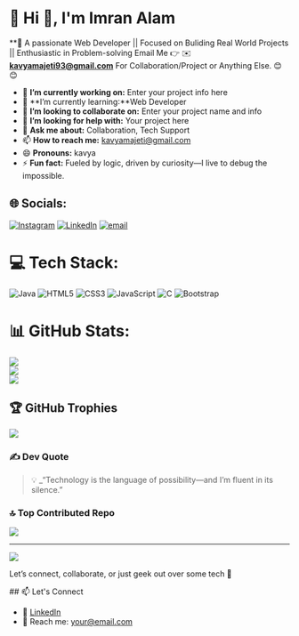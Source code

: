 
# 💫 Hi 👋, I'm Imran Alam
**🚀 A passionate Web Developer || Focused on Buliding Real World Projects || Enthusiastic in Problem-solving
Email Me 👉 ✉️ **kavyamajeti93@gmail.com** For Collaboration/Project or Anything Else. 😊😊

- 🔭 **I’m currently working on:** Enter your project info here
- 🌱 **I’m currently learning:**Web Developer
- 👯 **I’m looking to collaborate on:** Enter your project name and info
- 🤔 **I’m looking for help with:** Your project here
- 💬 **Ask me about:** Collaboration, Tech Support
- 📫 **How to reach me:** kavyamajeti@gmail.com
- 😄 **Pronouns:** kavya
- ⚡ **Fun fact:** Fueled by logic, driven by curiosity—I live to debug the impossible.

<!--
**KavyadeviMajeti/KavyadeviMajeti** is a ✨ _special_ ✨ repository because its `README.md` (this file) appears on your GitHub profile.

Here are some ideas to get you started:

- 🔭 I’m currently working on ...
- 🌱 I’m currently learning ...
- 👯 I’m looking to collaborate on ...
- 🤔 I’m looking for help with ...
- 💬 Ask me about ...
- 📫 How to reach me: ...
- 😄 Pronouns: ...
- ⚡ Fun fact: ...
-->

## 🌐 Socials:
[![Instagram](https://img.shields.io/badge/Instagram-%23E4405F.svg?logo=Instagram&logoColor=white)](https://instagram.com/kavyadevimajeti) [![LinkedIn](https://img.shields.io/badge/LinkedIn-%230077B5.svg?logo=linkedin&logoColor=white)](https://linkedin.com/in/kavyadevi-majeti-webdeveloper) [![email](https://img.shields.io/badge/Email-D14836?logo=gmail&logoColor=white)](mailto:kavyamajeti93@gmail.com) 

# 💻 Tech Stack:
![Java](https://img.shields.io/badge/java-%23ED8B00.svg?style=flat-square&logo=openjdk&logoColor=white) ![HTML5](https://img.shields.io/badge/html5-%23E34F26.svg?style=flat-square&logo=html5&logoColor=white) ![CSS3](https://img.shields.io/badge/css3-%231572B6.svg?style=flat-square&logo=css3&logoColor=white) ![JavaScript](https://img.shields.io/badge/javascript-%23323330.svg?style=flat-square&logo=javascript&logoColor=%23F7DF1E) ![C](https://img.shields.io/badge/c-%2300599C.svg?style=flat-square&logo=c&logoColor=white) ![Bootstrap](https://img.shields.io/badge/bootstrap-%238511FA.svg?style=flat-square&logo=bootstrap&logoColor=white)
# 📊 GitHub Stats:
![](https://github-readme-stats.vercel.app/api?username=KavyadeviMajeti&theme=jolly&hide_border=false&include_all_commits=true&count_private=true)<br/>
![](https://nirzak-streak-stats.vercel.app/?user=KavyadeviMajeti&theme=jolly&hide_border=false)<br/>
![](https://github-readme-stats.vercel.app/api/top-langs/?username=KavyadeviMajeti&theme=jolly&hide_border=false&include_all_commits=true&count_private=true&layout=compact)

## 🏆 GitHub Trophies
![](https://github-profile-trophy.vercel.app/?username=KavyadeviMajeti&theme=radical&no-frame=false&no-bg=false&margin-w=4)

### ✍️ Dev Quote
> 💡 _“Technology is the language of possibility—and I’m fluent in its silence.”
### 🔝 Top Contributed Repo
![](https://github-contributor-stats.vercel.app/api?username=KavyadeviMajeti&limit=5&theme=dark&combine_all_yearly_contributions=true)

---
[![](https://visitcount.itsvg.in/api?id=KavyadeviMajeti&icon=0&color=0)](https://visitcount.itsvg.in)
<p>Let’s connect, collaborate, or just geek out over some tech 💬</p>
<!-- Proudly created with GPRM ( https://gprm.itsvg.in ) -->
## 📫 Let's Connect


- 💼 [LinkedIn](https://linkedin.com/in/kavyadevi-majeti-webdeveloper)
- 💌 Reach me: [your@email.com](mailto:kavyamajeti93@.com)

